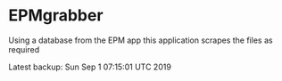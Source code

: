 # EPMgrabber
Using a database from the EPM app this application scrapes the files as required


Latest backup: Sun Sep 1 07:15:01 UTC 2019
